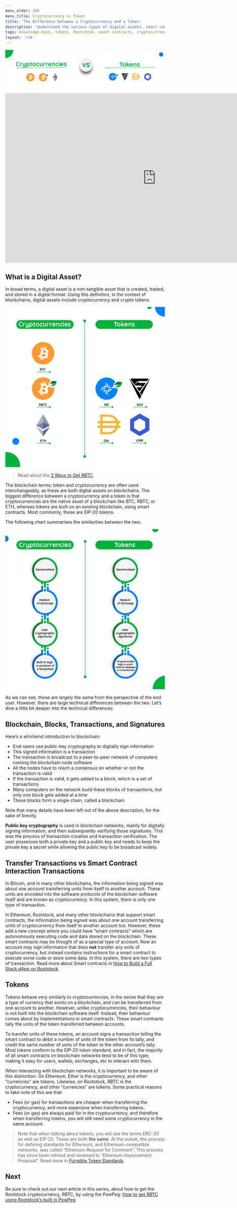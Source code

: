 ```yaml
---
menu_order: 300
menu_title: Cryptocurrency vs Token
title: 'The Difference between a Cryptocurrency and a Token'
description: 'Understand the various types of digital assets, smart contracts, and the differences between a cryptocurrency and a token.'
tags: knowledge-base, tokens, Rootstock, smart contracts, cryptocurrency
layout: 'rsk'
---
```


![CryptovsTokenBanner](/assets/img/guides/get-crypto-on-rsk/crypto-token-banner.jpg)

<div class="video-container">
  <iframe width="949" height="534" src="https://www.youtube.com/embed/GWoNxoaIsbQ" frameborder="0" allow="accelerometer; autoplay; encrypted-media; gyroscope; picture-in-picture" allowfullscreen></iframe>
</div>

## What is a Digital Asset?

In broad terms, a digital asset is a non-tangible asset that is created, traded, and stored in a digital format. Using this definition, in the context of blockchains, digital assets include cryptocurrency and crypto tokens.

![CryptovsTokenList](/assets/img/guides/get-crypto-on-rsk/crypto-token-1.jpg)

> Read about the [3 Ways to Get RBTC](https://blog.rootstock.io/noticia/smart-bitcoin-3-easy-ways-to-get-rbtc/).

The blockchain terms; token and cryptocurrency are often used interchangeably, as these are both digital assets on blockchains. The biggest difference between a cryptocurrency and a token is that cryptocurrencies are the native asset of a
blockchain like BTC, RBTC, or ETH, whereas tokens are built on an existing blockchain, using smart contracts. Most commonly, these are EIP-20 tokens.

The following chart summarises the similarities between the two:

![CryptovsTokenList2](/assets/img/guides/get-crypto-on-rsk/crypto-token-2.jpg)

As we can see, these are largely the same from the perspective of the end user. However, there are large technical differences between the two. Let’s dive a little bit deeper into the technical differences:

## Blockchain, Blocks, Transactions, and Signatures

Here’s a whirlwind introduction to blockchain:

- End-users use public-key cryptography to digitally sign information
- This signed information is a transaction
- The transaction is broadcast to a peer-to-peer network of computers running the blockchain node software
- All the nodes have to reach a consensus on whether or not the transaction is valid
- If the transaction is valid, it gets added to a block, which is a set of transactions
- Many computers on the network build these blocks of transactions, but only one block gets added at a time
- These blocks form a single chain, called a blockchain

Note that many details have been left out of the above description, for the sake of brevity.

**Public key cryptography** is used in blockchain networks, mainly for digitally signing information, and then subsequently verifying those signatures. This was the process of transaction creation and transaction verification. The user possesses both a private key and a public key and needs to keep the private key a secret while allowing the public key to be broadcast widely.

## Transfer Transactions vs Smart Contract Interaction Transactions

In Bitcoin, and in many other blockchains, the information being signed was about one account transferring units from itself to another account. These units are encoded into the software protocols of the blockchain software itself and are known as cryptocurrency. In this system, there is only one type of transaction.

In Ethereum, Rootstock, and many other blockchains that support smart contracts, the information being signed was about one account transferring units of cryptocurrency from itself to another account too. However, these add a new concept where you could have “smart contracts” which are autonomously executing code and data stored on the blockchain. These smart contracts may be thought of as a special type of account. Now an account may sign information that does **not** transfer any units of cryptocurrency, but instead contains instructions for a smart contract to execute some code or store some data. In this system, there are two types of transaction. Read more about Smart contracts in [How to Build a Full Stack dApp on Rootstock](https://dev.rootstock.io/guides/full-stack-dapp-on-Rootstock/part1-overview/).

## Tokens

Tokens behave very similarly to cryptocurrencies, in the sense that they are a type of currency that exists on a blockchain, and can be transferred from one account to another. However, unlike cryptocurrencies, their behaviour is not built into the blockchain software itself. Instead, their behaviour comes about by implementations in smart contracts. These smart contracts tally the units of the token transferred between accounts.

To transfer units of these tokens, an account signs a transaction telling the smart contract to debit a number of units of the token from its tally, and credit the same number of units of the token to the other account’s tally. Most tokens conform to the EIP-20 token standard, and in fact, the majority of all smart contracts on blockchain networks tend to be of this type; making it easy for users, wallets, exchanges, etc to interact with them.

When interacting with blockchain networks, it is important to be aware of this distinction. On Ethereum, Ether is the cryptocurrency, and other “currencies” are tokens. Likewise, on Rootstock, RBTC is the cryptocurrency, and other “currencies” are tokens. Some practical reasons to take note of this are that:

- Fees (or gas) for transactions are cheaper when transferring the cryptocurrency, and more expensive when transferring tokens.
- Fees (or gas) are always paid for in the cryptocurrency, and therefore when transferring tokens, you will still need some cryptocurrency in the same account.

> Note that when talking about tokens, you will see the terms ERC-20 as well as EIP-20. These are both **the same**. At the outset, the process for defining standards for Ethereum, and Ethereum-compatible networks, was called “Ethereum Request for Comment”. This process has since been refined and renamed to “Ethereum Improvement Proposal”. Read more in [Fungible Token Standards](/kb/fungible-tokens-standard/)

## Next

Be sure to check out our next article in this series,
about how to get the Rootstock cryptocurrency, RBTC,
by using the PowPeg: [How to get RBTC using Rootstock’s built in PowPeg](/guides/get-crypto-on-rsk/powpeg-btc-rbtc/)